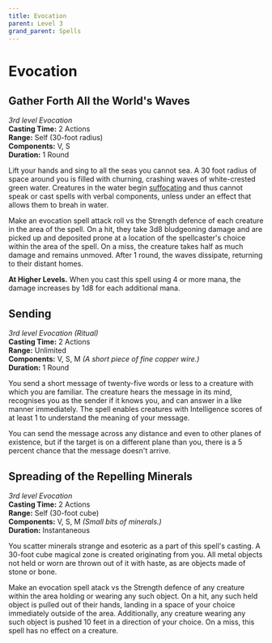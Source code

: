 ```yaml
---
title: Evocation
parent: Level 3
grand_parent: Spells
---
```


# Evocation

## Gather Forth All the World's Waves
*3rd level Evocation*<br>
**Casting Time:** 2 Actions<br>
**Range:** Self (30-foot radius)<br>
**Components:** V, S<br>
**Duration:** 1 Round

Lift your hands and sing to all the seas you cannot sea. A 30 foot radius of space around you is filled with churning, crashing waves of white-crested green water. Creatures in the water begin [suffocating](https://stormchaserroleplaying.com/stormchaserRPG/Adventuring/TheEnvironment/Suffocating/) and thus cannot speak or cast spells with verbal components, unless under an effect that allows them to breah in water.

Make an evocation spell attack roll vs the Strength defence of each creature in the area of the spell. On a hit, they take 3d8 bludgeoning damage and are picked up and deposited prone at a location of the spellcaster's choice within the area of the spell. On a miss, the creature takes half as much damage and remains unmoved. After 1 round, the waves dissipate, returning to their distant homes.

**At Higher Levels.** When you cast this spell using 4 or more mana, the damage increases by 1d8 for each additional mana.

## Sending
*3rd level Evocation (Ritual)*<br>
**Casting Time:** 2 Actions<br>
**Range:** Unlimited<br>
**Components:** V, S, M *(A short piece of fine copper wire.)*<br>
**Duration:** 1 Round

You send a short message of twenty-five words or less to a creature with which you are familiar. The creature hears the message in its mind, recognises you as the sender if it knows you, and can answer in a like manner immediately. The spell enables creatures with Intelligence scores of at least 1 to understand the meaning of your message.

You can send the message across any distance and even to other planes of existence, but if the target is on a different plane than you, there is a 5 percent chance that the message doesn't arrive.

## Spreading of the Repelling Minerals
*3rd level Evocation*<br>
**Casting Time:** 2 Actions<br>
**Range:** Self (30-foot cube)<br>
**Components:** V, S, M *(Small bits of minerals.)*<br>
**Duration:** Instantaneous

You scatter minerals strange and esoteric as a part of this spell's casting. A 30-foot cube magical zone is created originating from you. All metal objects not held or worn are thrown out of it with haste, as are objects made of stone or bone. 

Make an evocation spell atack vs the Strength defence of any creature within the area holding or wearing any such object. On a hit, any such held object is pulled out of their hands, landing in a space of your choice immediately outside of the area. Additionally, any creature wearing any such object is pushed 10 feet in a direction of your choice. On a miss, this spell has no effect on a creature.
